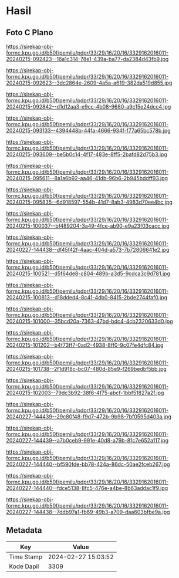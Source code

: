 # Hasil

## Foto C Plano

https://sirekap-obj-formc.kpu.go.id/b50f/pemilu/pdpr/33/29/16/20/16/3329162016011-20240215-092423--16a1c314-78e1-439a-ba77-da2384d43fb9.jpg

https://sirekap-obj-formc.kpu.go.id/b50f/pemilu/pdpr/33/29/16/20/16/3329162016011-20240215-092623--3dc2864e-2609-4a5a-a619-382da519d855.jpg

https://sirekap-obj-formc.kpu.go.id/b50f/pemilu/pdpr/33/29/16/20/16/3329162016011-20240215-092842--d1d12aa3-e9cc-4b08-9680-a9c15e24dcc4.jpg

https://sirekap-obj-formc.kpu.go.id/b50f/pemilu/pdpr/33/29/16/20/16/3329162016011-20240215-093133--4394448b-44fa-4666-934f-f77a65bc578b.jpg

https://sirekap-obj-formc.kpu.go.id/b50f/pemilu/pdpr/33/29/16/20/16/3329162016011-20240215-093609--be5b0c14-4f17-483e-8ff5-2bafd82d75b3.jpg

https://sirekap-obj-formc.kpu.go.id/b50f/pemilu/pdpr/33/29/16/20/16/3329162016011-20240215-095611--8a1a6b92-aa46-41db-96b6-2b945bddff93.jpg

https://sirekap-obj-formc.kpu.go.id/b50f/pemilu/pdpr/33/29/16/20/16/3329162016011-20240215-095835--6d918597-554b-41d7-8ab3-4983d70ee4bc.jpg

https://sirekap-obj-formc.kpu.go.id/b50f/pemilu/pdpr/33/29/16/20/16/3329162016011-20240215-100037--bf489204-3a49-4fce-ab90-e9a23f03cacc.jpg

https://sirekap-obj-formc.kpu.go.id/b50f/pemilu/pdpr/33/29/16/20/16/3329162016011-20240227-144438--df45f42f-4aac-404d-a573-7b72806641e2.jpg

https://sirekap-obj-formc.kpu.go.id/b50f/pemilu/pdpr/33/29/16/20/16/3329162016011-20240215-100521--d5f64de8-c804-489b-a3d5-9cdca3c9d781.jpg

https://sirekap-obj-formc.kpu.go.id/b50f/pemilu/pdpr/33/29/16/20/16/3329162016011-20240215-100813--d18dded4-8c41-4db0-8415-2bde2744faf0.jpg

https://sirekap-obj-formc.kpu.go.id/b50f/pemilu/pdpr/33/29/16/20/16/3329162016011-20240215-101000--35bcd20a-7363-47bd-bdc4-4cb2320633d0.jpg

https://sirekap-obj-formc.kpu.go.id/b50f/pemilu/pdpr/33/29/16/20/16/3329162016011-20240215-101202--b4f73ff7-0ad2-4938-8ff0-9c07fe4dfc84.jpg

https://sirekap-obj-formc.kpu.go.id/b50f/pemilu/pdpr/33/29/16/20/16/3329162016011-20240215-101738--2f1d918c-bc07-480d-85e9-f269bedbf5bb.jpg

https://sirekap-obj-formc.kpu.go.id/b50f/pemilu/pdpr/33/29/16/20/16/3329162016011-20240215-102003--79dc3b92-38f6-4f75-abcf-1bbf51827a2f.jpg

https://sirekap-obj-formc.kpu.go.id/b50f/pemilu/pdpr/33/29/16/20/16/3329162016011-20240227-144439--29c80f48-f9d7-472b-9b98-7bf0595d403a.jpg

https://sirekap-obj-formc.kpu.go.id/b50f/pemilu/pdpr/33/29/16/20/16/3329162016011-20240227-144439--a7b0ceb9-991e-40d8-a79b-81c7e652a117.jpg

https://sirekap-obj-formc.kpu.go.id/b50f/pemilu/pdpr/33/29/16/20/16/3329162016011-20240227-144440--bf590fde-bb78-424a-86dc-50ae2fceb267.jpg

https://sirekap-obj-formc.kpu.go.id/b50f/pemilu/pdpr/33/29/16/20/16/3329162016011-20240227-144440--fdce5138-8fc5-476e-a4be-8b63addac1f9.jpg

https://sirekap-obj-formc.kpu.go.id/b50f/pemilu/pdpr/33/29/16/20/16/3329162016011-20240227-144438--7ddb97a1-fb69-49b3-a709-daa603bfbe9a.jpg


## Metadata

| Key        | Value               |
| ---------- | ------------------- |
| Time Stamp | 2024-02-27 15:03:52 |
| Kode Dapil | 3309                |



